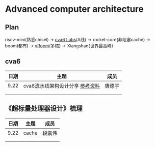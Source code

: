 # Advanced computer architecture



## Plan

riscv-mini(熟悉chisel) -> [cva6 Labs](https://github.com/sifferman/labs-with-cva6)(A线) -> rocket-core(非阻塞cache) -> boom(都有) -> [vRoom](https://github.com/MoonbaseOtago/vroom)(多核) -> Xiangshan(世界最高峰）



## cva6

| 日期 |                             主题                             |  成员  |
| :--: | :----------------------------------------------------------: | :----: |
| 9.22 | cva6流水线架构设计分享 [参考资料](https://github.com/arch-simulator-sig/simulator-paper/blob/main/cpus/cva6.md) | 唐德宇 |
|      |                                                              |        |
|      |                                                              |        |



## 《超标量处理器设计》梳理

| 日期 | 主题  |  成员  |
| :--: | :---: | :----: |
| 9.22 | cache | 段震伟 |
|      |       |        |
|      |       |        |
